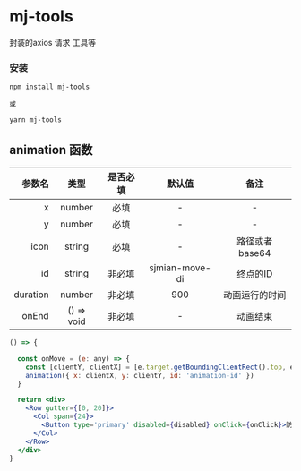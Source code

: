 # mj-tools

封装的axios 请求 工具等

### 安装
```
npm install mj-tools

或

yarn mj-tools

```

## animation 函数
参数名|类型|是否必填|默认值|备注|
---:|:---:|:---:|:---:|:---:|
x|number|必填|-|-|
y|number|必填|-|-|
icon|string|必填|-|路径或者base64|
id|string|非必填|sjmian-move-di|终点的ID|
duration|number|非必填|900|动画运行的时间|
onEnd|() => void|非必填|-|动画结束|

```jsx
() => {

  const onMove = (e: any) => {
    const [clientY, clientX] = [e.target.getBoundingClientRect().top, e.target.getBoundingClientRect().left]
    animation({ x: clientX, y: clientY, id: 'animation-id' })
  }

  return <div>
    <Row gutter={[0, 20]}>
      <Col span={24}>
        <Button type='primary' disabled={disabled} onClick={onClick}>防止重复提交</Button>
      </Col>
    </Row>
  </div>
}

```

